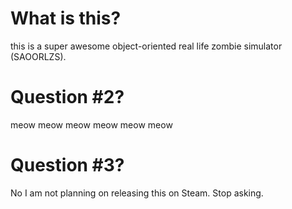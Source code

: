# What is this?
this is a super awesome object-oriented real life zombie simulator (SAOORLZS).
# Question #2?
meow meow meow meow meow meow
# Question #3?
No I am not planning on releasing this on Steam. Stop asking.